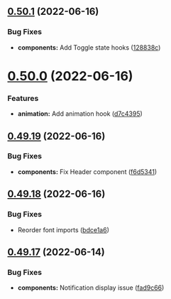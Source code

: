## [0.50.1](https://github.com/jacecotton/tcds/compare/v0.50.0...v0.50.1) (2022-06-16)


### Bug Fixes

* **components:** Add Toggle state hooks ([128838c](https://github.com/jacecotton/tcds/commit/128838cef953de917e55b197af0089b24132f3ba))



# [0.50.0](https://github.com/jacecotton/tcds/compare/v0.49.19...v0.50.0) (2022-06-16)


### Features

* **animation:** Add animation hook ([d7c4395](https://github.com/jacecotton/tcds/commit/d7c4395a66685e6ecd2fe45f60511a5134993e57))



## [0.49.19](https://github.com/jacecotton/tcds/compare/v0.49.18...v0.49.19) (2022-06-16)


### Bug Fixes

* **components:** Fix Header component ([f6d5341](https://github.com/jacecotton/tcds/commit/f6d53414c41347bd02c044402487198c3c31c18a))



## [0.49.18](https://github.com/jacecotton/tcds/compare/v0.49.17...v0.49.18) (2022-06-16)


### Bug Fixes

* Reorder font imports ([bdce1a6](https://github.com/jacecotton/tcds/commit/bdce1a64e0555c06deeb1bee907aaea281bacec0))



## [0.49.17](https://github.com/jacecotton/tcds/compare/v0.49.16...v0.49.17) (2022-06-14)


### Bug Fixes

* **components:** Notification display issue ([fad9c66](https://github.com/jacecotton/tcds/commit/fad9c6681dbd5fa8b8b512c422686e8ecc5c69ac))




